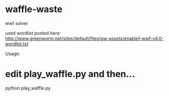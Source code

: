 # waffle-waste

wwf solver

used wordlist posted here:  http://www.greenworm.net/sites/default/files/gw-assets/enable1-wwf-v4.0-wordlist.txt

Usage:

# edit play_waffle.py and then...

python play_waffle.py

